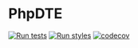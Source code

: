 # PhpDTE
[![Run tests](https://github.com/Zen0x7/PhpDTE/actions/workflows/tests.yml/badge.svg?branch=master)](https://github.com/Zen0x7/PhpDTE/actions/workflows/tests.yml)
[![Run styles](https://github.com/Zen0x7/PhpDTE/actions/workflows/styles.yml/badge.svg?branch=master)](https://github.com/Zen0x7/PhpDTE/actions/workflows/styles.yml)
[![codecov](https://codecov.io/gh/Zen0x7/PhpDTE/branch/master/graph/badge.svg?token=61UY9U5OU4)](https://codecov.io/gh/Zen0x7/PhpDTE)